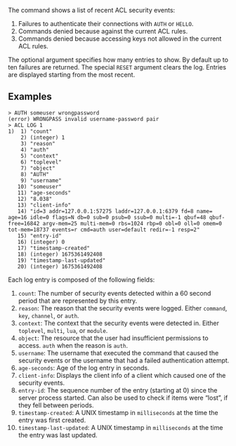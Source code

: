 The command shows a list of recent ACL security events:

1. Failures to authenticate their connections with `AUTH` or `HELLO`.
2. Commands denied because against the current ACL rules.
3. Commands denied because accessing keys not allowed in the current ACL rules.

The optional argument specifies how many entries to show. By default
up to ten failures are returned. The special `RESET` argument clears the log.
Entries are displayed starting from the most recent.

## Examples

```
> AUTH someuser wrongpassword
(error) WRONGPASS invalid username-password pair
> ACL LOG 1
1)  1) "count"
    2) (integer) 1
    3) "reason"
    4) "auth"
    5) "context"
    6) "toplevel"
    7) "object"
    8) "AUTH"
    9) "username"
   10) "someuser"
   11) "age-seconds"
   12) "8.038"
   13) "client-info"
   14) "id=3 addr=127.0.0.1:57275 laddr=127.0.0.1:6379 fd=8 name= age=16 idle=0 flags=N db=0 sub=0 psub=0 ssub=0 multi=-1 qbuf=48 qbuf-free=16842 argv-mem=25 multi-mem=0 rbs=1024 rbp=0 obl=0 oll=0 omem=0 tot-mem=18737 events=r cmd=auth user=default redir=-1 resp=2"
   15) "entry-id"
   16) (integer) 0
   17) "timestamp-created"
   18) (integer) 1675361492408
   19) "timestamp-last-updated"
   20) (integer) 1675361492408
```

Each log entry is composed of the following fields:

1. `count`: The number of security events detected within a 60 second period that are represented by this entry.
2. `reason`: The reason that the security events were logged. Either `command`, `key`, `channel`, or `auth`.
3. `context`: The context that the security events were detected in. Either `toplevel`, `multi`, `lua`, or `module`.
4. `object`: The resource that the user had insufficient permissions to access. `auth` when the reason is `auth`.
5. `username`: The username that executed the command that caused the security events or the username that had a failed authentication attempt.
6. `age-seconds`: Age of the log entry in seconds.
7. `client-info`: Displays the client info of a client which caused one of the security events.
8. `entry-id`: The sequence number of the entry (starting at 0) since the server process started. Can also be used to check if items were “lost”, if they fell between periods.
9. `timestamp-created`: A UNIX timestamp in `milliseconds` at the time the entry was first created.
10. `timestamp-last-updated`: A UNIX timestamp in `milliseconds` at the time the entry was last updated.